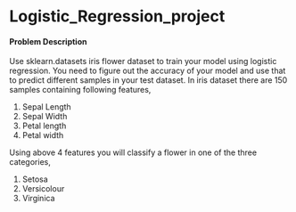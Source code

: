 # Logistic_Regression_project

#### Problem Description
Use sklearn.datasets iris flower dataset to train your model using logistic regression. You need
to figure out the accuracy of your model and use that to predict different samples in your test
dataset. In iris dataset there are 150 samples containing following features,
1. Sepal Length
2. Sepal Width
3. Petal length
4. Petal width
   
Using above 4 features you will classify a flower in one of the three categories,
1. Setosa
2. Versicolour
3. Virginica

